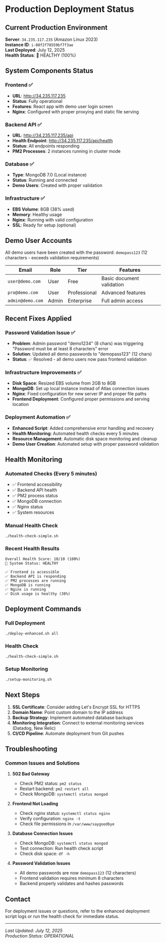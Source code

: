 # Production Deployment Status

## Current Production Environment

**Server**: `34.235.117.235` (Amazon Linux 2023)  
**Instance ID**: `i-08f2f78559bf7f3ae`  
**Last Deployed**: July 12, 2025  
**Health Status**: 🎉 HEALTHY (100%)

## System Components Status

### Frontend ✅
- **URL**: http://34.235.117.235
- **Status**: Fully operational
- **Features**: React app with demo user login screen
- **Nginx**: Configured with proper proxying and static file serving

### Backend API ✅
- **URL**: http://34.235.117.235/api
- **Health Endpoint**: http://34.235.117.235/api/health
- **Status**: All endpoints responding
- **PM2 Processes**: 2 instances running in cluster mode

### Database ✅
- **Type**: MongoDB 7.0 (Local instance)
- **Status**: Running and connected
- **Demo Users**: Created with proper validation

### Infrastructure ✅
- **EBS Volume**: 8GB (38% used)
- **Memory**: Healthy usage
- **Nginx**: Running with valid configuration
- **SSL**: Ready for setup (optional)

## Demo User Accounts

All demo users have been created with the password: `demopass123` (12 characters - exceeds validation requirements)

| Email | Role | Tier | Features |
|-------|------|------|----------|
| `user@demo.com` | User | Free | Basic document validation |
| `pro@demo.com` | User | Professional | Advanced features |
| `admin@demo.com` | Admin | Enterprise | Full admin access |

## Recent Fixes Applied

### Password Validation Issue ✅
- **Problem**: Admin password "demo1234" (8 chars) was triggering "Password must be at least 8 characters" error
- **Solution**: Updated all demo passwords to "demopass123" (12 chars)
- **Status**: ✅ Resolved - all demo users now pass frontend validation

### Infrastructure Improvements ✅
- **Disk Space**: Resized EBS volume from 2GB to 8GB
- **MongoDB**: Set up local instance instead of Atlas connection issues
- **Nginx**: Fixed configuration for new server IP and proper file paths
- **Frontend Deployment**: Configured proper permissions and serving location

### Deployment Automation ✅
- **Enhanced Script**: Added comprehensive error handling and recovery
- **Health Monitoring**: Automated health checks every 5 minutes
- **Resource Management**: Automatic disk space monitoring and cleanup
- **Demo User Creation**: Automated setup with proper password validation

## Health Monitoring

### Automated Checks (Every 5 minutes)
- ✅ Frontend accessibility
- ✅ Backend API health
- ✅ PM2 process status
- ✅ MongoDB connection
- ✅ Nginx status
- ✅ System resources

### Manual Health Check
```bash
./health-check-simple.sh
```

### Recent Health Results
```
Overall Health Score: 10/10 (100%)
🎉 System Status: HEALTHY

✅ Frontend is accessible
✅ Backend API is responding  
✅ PM2 processes are running
✅ MongoDB is running
✅ Nginx is running
✅ Disk usage is healthy (38%)
```

## Deployment Commands

### Full Deployment
```bash
./deploy-enhanced.sh all
```

### Health Check
```bash
./health-check-simple.sh
```

### Setup Monitoring
```bash
./setup-monitoring.sh
```

## Next Steps

1. **SSL Certificate**: Consider adding Let's Encrypt SSL for HTTPS
2. **Domain Name**: Point custom domain to the IP address
3. **Backup Strategy**: Implement automated database backups
4. **Monitoring Integration**: Connect to external monitoring services (Datadog, New Relic)
5. **CI/CD Pipeline**: Automate deployment from Git pushes

## Troubleshooting

### Common Issues and Solutions

1. **502 Bad Gateway**
   - Check PM2 status: `pm2 status`
   - Restart backend: `pm2 restart all`
   - Check MongoDB: `systemctl status mongod`

2. **Frontend Not Loading**
   - Check nginx status: `systemctl status nginx`
   - Verify configuration: `nginx -t`
   - Check file permissions in `/var/www/saygoodbye`

3. **Database Connection Issues**
   - Check MongoDB: `systemctl status mongod`
   - Test connection: Run health check script
   - Check disk space: `df -h`

4. **Password Validation Issues**
   - All demo passwords are now `demopass123` (12 characters)
   - Frontend validation requires minimum 8 characters
   - Backend properly validates and hashes passwords

## Contact

For deployment issues or questions, refer to the enhanced deployment script logs or run the health check for immediate status.

---
*Last Updated: July 12, 2025*  
*Production Status: OPERATIONAL*
